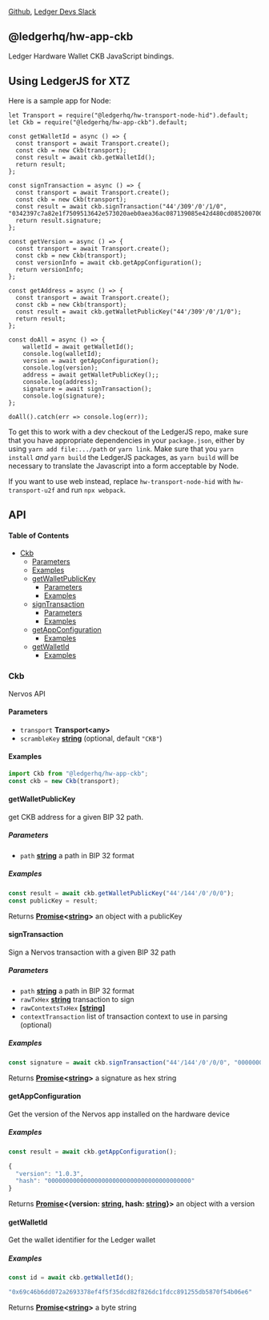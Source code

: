 [Github](https://github.com/LedgerHQ/ledgerjs/),
[Ledger Devs Slack](https://ledger-dev.slack.com/)

## @ledgerhq/hw-app-ckb

Ledger Hardware Wallet CKB JavaScript bindings.

## Using LedgerJS for XTZ

Here is a sample app for Node:

    let Transport = require("@ledgerhq/hw-transport-node-hid").default;
    let Ckb = require("@ledgerhq/hw-app-ckb").default;

    const getWalletId = async () => {
      const transport = await Transport.create();
      const ckb = new Ckb(transport);
      const result = await ckb.getWalletId();
      return result;
    };

    const signTransaction = async () => {
      const transport = await Transport.create();
      const ckb = new Ckb(transport);
      const result = await ckb.signTransaction("44'/309'/0'/1/0", "0342397c7a82e1f7509513642e573020aeb0aea36ac087139085e42d480cd08520070000d2e495a7ab40156d0a7c35b73d2530a3470fc8700002000000cda3081bd81219ec494b29068dcfd19e427fed9a66abcdc9e9e99ca6478f60e9080000d2e495a7ab40156d0a7c35b73d2530a3470fc870d0860303c80100c0ba99060000e7670f32038107a59a2b9cfefae36ea21f5aa63c00");
      return result.signature;
    };

    const getVersion = async () => {
      const transport = await Transport.create();
      const ckb = new Ckb(transport);
      const versionInfo = await ckb.getAppConfiguration();
      return versionInfo;
    };

    const getAddress = async () => {
      const transport = await Transport.create();
      const ckb = new Ckb(transport);
      const result = await ckb.getWalletPublicKey("44'/309'/0'/1/0");
      return result;
    };

    const doAll = async () => {
        walletId = await getWalletId();
        console.log(walletId);
        version = await getAppConfiguration();
        console.log(version);
        address = await getWalletPublicKey();;
        console.log(address);
        signature = await signTransaction();
        console.log(signature);
    };

    doAll().catch(err => console.log(err));

To get this to work with a dev checkout of the LedgerJS repo, make sure that
you have appropriate dependencies in your `package.json`, either by using
`yarn add file:.../path` or `yarn link`. Make sure that you `yarn install`
_and_ `yarn build` the LedgerJS packages, as `yarn build` will be necessary
to translate the Javascript into a form acceptable by Node.

If you want to use web instead, replace `hw-transport-node-hid` with `hw-transport-u2f`
and run `npx webpack`.

## API

<!-- Generated by documentation.js. Update this documentation by updating the source code. -->

#### Table of Contents

-   [Ckb](#ckb)
    -   [Parameters](#parameters)
    -   [Examples](#examples)
    -   [getWalletPublicKey](#getwalletpublickey)
        -   [Parameters](#parameters-1)
        -   [Examples](#examples-1)
    -   [signTransaction](#signtransaction)
        -   [Parameters](#parameters-2)
        -   [Examples](#examples-2)
    -   [getAppConfiguration](#getappconfiguration)
        -   [Examples](#examples-3)
    -   [getWalletId](#getwalletid)
        -   [Examples](#examples-4)

### Ckb

Nervos API

#### Parameters

-   `transport` **Transport&lt;any>** 
-   `scrambleKey` **[string](https://developer.mozilla.org/docs/Web/JavaScript/Reference/Global_Objects/String)**  (optional, default `"CKB"`)

#### Examples

```javascript
import Ckb from "@ledgerhq/hw-app-ckb";
const ckb = new Ckb(transport);
```

#### getWalletPublicKey

get CKB address for a given BIP 32 path.

##### Parameters

-   `path` **[string](https://developer.mozilla.org/docs/Web/JavaScript/Reference/Global_Objects/String)** a path in BIP 32 format

##### Examples

```javascript
const result = await ckb.getWalletPublicKey("44'/144'/0'/0/0");
const publicKey = result;
```

Returns **[Promise](https://developer.mozilla.org/docs/Web/JavaScript/Reference/Global_Objects/Promise)&lt;[string](https://developer.mozilla.org/docs/Web/JavaScript/Reference/Global_Objects/String)>** an object with a publicKey

#### signTransaction

Sign a Nervos transaction with a given BIP 32 path

##### Parameters

-   `path` **[string](https://developer.mozilla.org/docs/Web/JavaScript/Reference/Global_Objects/String)** a path in BIP 32 format
-   `rawTxHex` **[string](https://developer.mozilla.org/docs/Web/JavaScript/Reference/Global_Objects/String)** transaction to sign
-   `rawContextsTxHex` **\[[string](https://developer.mozilla.org/docs/Web/JavaScript/Reference/Global_Objects/String)]** 
-   `contextTransaction`  list of transaction context to use in parsing (optional)

##### Examples

```javascript
const signature = await ckb.signTransaction("44'/144'/0'/0/0", "00000000000000000000000000000000000000000000000000000000000000000000000000000000000000000000000000000000000000000000000000000000000000000000000000000000000000000000000000000000000000000000000000000000000000000000000000000000000000000000000000000000000000000000000000000000000000000000000000000000000000000000000");
```

Returns **[Promise](https://developer.mozilla.org/docs/Web/JavaScript/Reference/Global_Objects/Promise)&lt;[string](https://developer.mozilla.org/docs/Web/JavaScript/Reference/Global_Objects/String)>** a signature as hex string

#### getAppConfiguration

Get the version of the Nervos app installed on the hardware device

##### Examples

```javascript
const result = await ckb.getAppConfiguration();

{
  "version": "1.0.3",
  "hash": "0000000000000000000000000000000000000000"
}
```

Returns **[Promise](https://developer.mozilla.org/docs/Web/JavaScript/Reference/Global_Objects/Promise)&lt;{version: [string](https://developer.mozilla.org/docs/Web/JavaScript/Reference/Global_Objects/String), hash: [string](https://developer.mozilla.org/docs/Web/JavaScript/Reference/Global_Objects/String)}>** an object with a version

#### getWalletId

Get the wallet identifier for the Ledger wallet

##### Examples

```javascript
const id = await ckb.getWalletId();

"0x69c46b6dd072a2693378ef4f5f35dcd82f826dc1fdcc891255db5870f54b06e6"
```

Returns **[Promise](https://developer.mozilla.org/docs/Web/JavaScript/Reference/Global_Objects/Promise)&lt;[string](https://developer.mozilla.org/docs/Web/JavaScript/Reference/Global_Objects/String)>** a byte string

